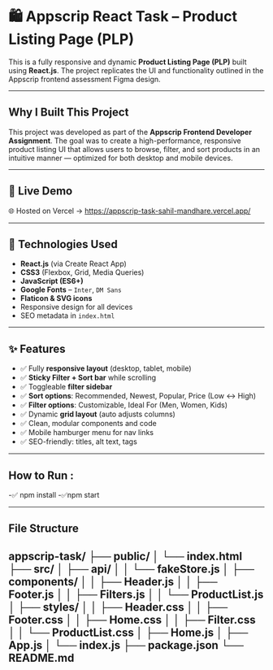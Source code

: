 # 🛍️ Appscrip React Task – Product Listing Page (PLP)

This is a fully responsive and dynamic **Product Listing Page (PLP)** built using **React.js**. The project replicates the UI and functionality outlined in the Appscrip frontend assessment Figma design.

---

##  Why I Built This Project

This project was developed as part of the **Appscrip Frontend Developer Assignment**. The goal was to create a high-performance, responsive product listing UI that allows users to browse, filter, and sort products in an intuitive manner — optimized for both desktop and mobile devices.

---

## 🚀 Live Demo

🌐 Hosted on Vercel → https://appscrip-task-sahil-mandhare.vercel.app/

---

## 🧰 Technologies Used

- **React.js** (via Create React App)
- **CSS3** (Flexbox, Grid, Media Queries)
- **JavaScript (ES6+)**
- **Google Fonts** – `Inter`, `DM Sans`
- **Flaticon & SVG icons**
- Responsive design for all devices
- SEO metadata in `index.html`

---

## ✨ Features

- ✅ Fully **responsive layout** (desktop, tablet, mobile)
- ✅ **Sticky Filter + Sort bar** while scrolling
- ✅ Toggleable **filter sidebar**
- ✅ **Sort options**: Recommended, Newest, Popular, Price (Low ↔ High)
- ✅ **Filter options**: Customizable, Ideal For (Men, Women, Kids)
- ✅ Dynamic **grid layout** (auto adjusts columns)
- ✅ Clean, modular components and code
- ✅ Mobile hamburger menu for nav links
- ✅ SEO-friendly: titles, alt text, tags

---

## How to Run :
-✅ npm install
-✅npm start

---
## File Structure 
appscrip-task/
├── public/
│ └── index.html
├── src/
│ ├── api/
│ │ └── fakeStore.js
│ ├── components/
│ │ ├── Header.js
│ │ ├── Footer.js
│ │ ├── Filters.js
│ │ └── ProductList.js
│ ├── styles/
│ │ ├── Header.css
│ │ ├── Footer.css
│ │ ├── Home.css
│ │ ├── Filter.css
│ │ └── ProductList.css
│ ├── Home.js
│ ├── App.js
│ └── index.js
├── package.json
└── README.md
---
